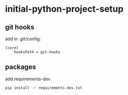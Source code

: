 # initial-python-project-setup

## git hooks

add in .git/config:

```
[core]
	hooksPath = git-hooks
```

## packages
add requirements-dev

```bash
pip install -r requirements-dev.txt
```